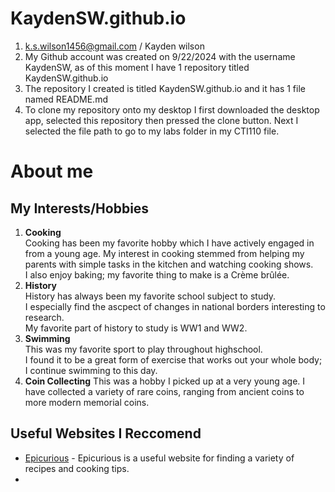 # KaydenSW.github.io

1. k.s.wilson1456@gmail.com / Kayden wilson
2. My Github account was created on 9/22/2024 with the username KaydenSW, as of this moment I have 1 repository titled KaydenSW.github.io
3. The repository I created is titled KaydenSW.github.io and it has 1 file named README.md
4. To clone my repository onto my desktop I first downloaded the desktop app, selected this repository then pressed the clone button. Next I selected the file path to go to my labs folder in my CTI110 file.

# About me
## My Interests/Hobbies
1. **Cooking**  
Cooking has been my favorite hobby which I have actively engaged in from a young age.
My interest in cooking stemmed from helping my parents with simple tasks in the kitchen and watching cooking shows.  
I also enjoy baking; my favorite thing to make is a Crème brûlée.
2. **History**  
History has always been my favorite school subject to study.  
I especially find the ascpect of changes in national borders interesting to research.  
My favorite part of history to study is WW1 and WW2.
3. **Swimming**  
This was my favorite sport to play throughout highschool.  
I found it to be a great form of exercise that works out your whole body; I continue swimming to this day.
4. **Coin Collecting**
This was a hobby I picked up at a very young age.
I have collected a variety of rare coins, ranging from ancient coins to more modern memorial coins.
## Useful Websites I Reccomend
  * [Epicurious](https://www.epicurious.com/) - Epicurious is a useful website for finding a variety of recipes and cooking tips.
  * 
